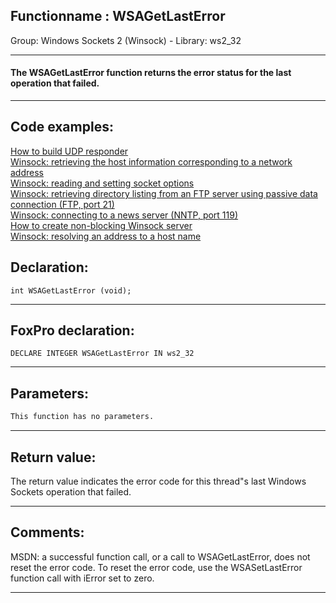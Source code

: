 <link rel="stylesheet" type="text/css" href="../../css/win32api.css">  
<link rel="stylesheet" href="https://cdnjs.cloudflare.com/ajax/libs/font-awesome/4.7.0/css/font-awesome.min.css">

## Functionname : WSAGetLastError
Group: Windows Sockets 2 (Winsock) - Library: ws2_32    
***  


#### The WSAGetLastError function returns the error status for the last operation that failed.
***  


## Code examples:
[How to build UDP responder](../../samples/sample_052.md)  
[Winsock: retrieving the host information corresponding to a network address](../../samples/sample_217.md)  
[Winsock: reading and setting socket options](../../samples/sample_232.md)  
[Winsock: retrieving directory listing from an FTP server using passive data connection (FTP, port 21)](../../samples/sample_386.md)  
[Winsock: connecting to a news server (NNTP, port 119)](../../samples/sample_389.md)  
[How to create non-blocking Winsock server](../../samples/sample_412.md)  
[Winsock: resolving an address to a host name](../../samples/sample_570.md)  

## Declaration:
```foxpro  
int WSAGetLastError (void);  
```  
***  


## FoxPro declaration:
```foxpro  
DECLARE INTEGER WSAGetLastError IN ws2_32  
```  
***  


## Parameters:
```txt  
This function has no parameters.  
```  
***  


## Return value:
The return value indicates the error code for this thread"s last Windows Sockets operation that failed.  
***  


## Comments:
MSDN: a successful function call, or a call to WSAGetLastError, does not reset the error code. To reset the error code, use the WSASetLastError function call with iError set to zero.   
  
***  

